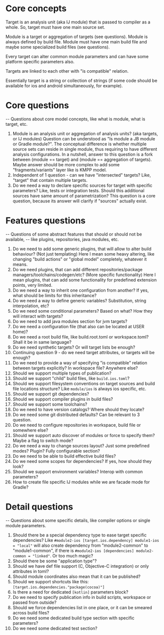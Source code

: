 # Core concepts
Target is an analysis unit (aka IJ module) that is passed to compiler as a whole.
So, target must have one main source set.

Module is a target or aggregation of targets (see questions).
Module is always defined by build file. Module must have one main build file
and maybe some specialized build files (see questions).

Every target can alter common module parameters and can have some platform specific parameters also.

Targets are linked to each other with "is compatible" relation.

Essentially target is a string or collection of strings (if some code should be available 
for ios and android simultaneously, for example).

# Core questions
 -- Questions about core model concepts, like what is module, what is target, etc.
1. Module is an analysis unit or aggregation of analysis units? (aka targets, or IJ modules)
   Question can be understood as "Is module a JB module or Gradle module?".
   The conceptual difference is whether multiple source sets can reside in single module, thus requiring to have 
   different analysis configurations.
   In a nutshell, answer to this question is a fork between (module == target) and (module == aggregation of targets).
   Maybe answer should be more complex to add some "fragments/variants" layer like is KMPP model.
2. Independent of 1 question - can we have "intersected" targets? Like, "target" that contain multiple targets.
3. Do we need a way to declare specific sources for target with specific parameters? 
   Like, tests or integration tests. Should this additional sources have same amount of parametrization?
   This question is a core question, because its answer will clarify if "sources" actually exist.

# Features questions
 -- Questions of some abstract features that should or should not be available, 
 -- like plugins, repositories, java modules, etc.
1. Do we need to add some generic plugins, that will allow to alter build behaviour? (Not just templating)
   Here I mean some heavy altering, like changing "build actions" or "global model" completely, whatever it means.
2. Do we need plugins, that can add different repositories/package managers/toolchains/codegen/etc? (More specific functionality)
   Here I mean plugins, that can add some functionality for predefined extension points, very limited.
3. Do we need a way to inherit one configuration from another? If yes, what should be limits for this inheritance?
4. Do we need a way to define generic variables? Substitution, string interpolation, etc?
5. Do we need some conditional parameters? Based on what? How they will interact with targets? 
6. Do we need to add java modules section for jvm targets?
7. Do we need a configuration file (that also can be located at USER home)?
8. Do we need a root build file, like build.root.toml or workspace.toml? Shall it be in same language?
9. Do we need synthetic targets? Or will target lists be enough?
10. Continuing question 9 - do we need target attributes, or targets will be enough?
11. Do we need to provide a way of specifying "is compatible" relation between targets explicitly? In workspace file? Anywhere else?
12. Should we support multiple types of publication?
13. Should we support "child" build files, like `build.ios.toml`?
14. Should we support filesystem conventions on target sources and build file locations structure? Like `module/ios` is always ios specific, etc.
15. Should we support git dependencies?
16. Should we support compiler plugins in build files?
17. Should we support some toolchains?
18. Do we need to have version catalogs? Where should they locate?
19. Do we need some git distributed defaults? Can be relevant to 3 question.
20. Do we need to configure repositories in workspace, build file or somewhere else?
21. Should we support auto discover of modules or force to specify them? Maybe a flag to switch mode?
22. Do we need a way to change sources layout? Just some predefined modes? Plugin? Fully configurable section?
23. Do we need to be able to build effective build files? 
24. Do we need some scopes for dependencies? If yes, how should they look?
25. Should we support environment variables? Interop with common parameters?
26. How to create file specific IJ modules while we are facade mode for Gradle?

# Detail questions
 -- Questions about some specific details, like compiler options or single module parameters.
1. Should there be a special dependency type to ease target specific dependencies?
   Like `#module2-ios [target.ios.dependency] module1-ios = "local"` will also create dependency from
   "module2-common" to "module1-common", if there is `#module2-ios [dependencies] module2-common = "linked"`.
   Or too much magic?
2. Should there be some "application type"?
3. Should we have def file support (C, Objective-C integration) or only attributes in toml?
4. Should module coordinates also mean that it can be published?
5. Should we support shortcuts like this: `[target.ios.dependencies."package(cocoa)"]`
6. Is there a need for dedicated `[kotlin]` parameters block?
7. Do we need to specify publication info in build scripts, workspace or passed from outside?
8. Should we force dependencies list in one place, or it can be smeared across build files?
9. Do we need some dedicated build type section with specific parameters?
10. Do we need some dedicated test section?